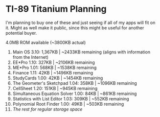 # TI-89 Titanium Planning
I'm planning to buy one of these and just seeing if all of my apps will fit on it. Might as well make it public, since this might be useful for another potential buyer.

4.0MB ROM available (~3800KB actual)
1. Main OS 3.10: 1,367KB | ~2433KB remaining (aligns with information from the Internet)
2. EE\*Pro 1.10: 327KB | ~2106KB remaining
3. ME\*Pro 1.01: 568KB | ~1538KB remaining
4. Finance 1.11: 42KB | ~1496KB remaining
5. StudyCards 1.00: 42KB | ~1454KB remaining
6. The Geometer's Sketchpad 1.04: 358KB | ~1096KB remaining
7. CellSheet 1.20: 151KB | ~945KB remaining
9. Simultaneous Equation Solver 1.00: 84KB | ~861KB remaining
10. Statistics with List Editor 1.03: 309KB | ~552KB remaining
11. Polynomial Root Finder 1.00: 49KB | ~503KB remaining
12. *The rest for regular storage space*
